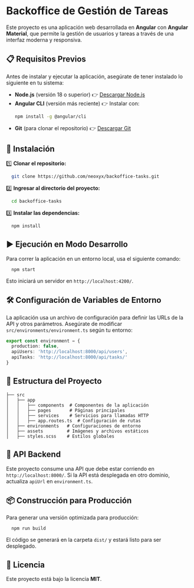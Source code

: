 # Backoffice de Gestión de Tareas

Este proyecto es una aplicación web desarrollada en **Angular** con **Angular Material**, que permite la gestión de usuarios y tareas a través de una interfaz moderna y responsiva.

## 📋 Requisitos Previos

Antes de instalar y ejecutar la aplicación, asegúrate de tener instalado lo siguiente en tu sistema:

- **Node.js** (versión 18 o superior) 👉 [Descargar Node.js](https://nodejs.org/)
- **Angular CLI** (versión más reciente) 👉 Instalar con:
  ```sh
  npm install -g @angular/cli
  ```
- **Git** (para clonar el repositorio) 👉 [Descargar Git](https://git-scm.com/)

## 🚀 Instalación

1️⃣ **Clonar el repositorio:**
```sh
  git clone https://github.com/neoxyx/backoffice-tasks.git
```

2️⃣ **Ingresar al directorio del proyecto:**
```sh
  cd backoffice-tasks
```

3️⃣ **Instalar las dependencias:**
```sh
  npm install
```

## ▶️ Ejecución en Modo Desarrollo

Para correr la aplicación en un entorno local, usa el siguiente comando:
```sh
  npm start
```
Esto iniciará un servidor en `http://localhost:4200/`.

## 🛠️ Configuración de Variables de Entorno

La aplicación usa un archivo de configuración para definir las URLs de la API y otros parámetros. Asegúrate de modificar `src/environments/environment.ts` según tu entorno:

```ts
export const environment = {
  production: false,
  apiUsers: 'http://localhost:8000/api/users',
  apiTasks: 'http://localhost:8000/api/tasks/'
}
```

## 📌 Estructura del Proyecto

```
├── src
│   ├── app
│   │   ├── components  # Componentes de la aplicación
│   │   ├── pages       # Páginas principales
│   │   ├── services    # Servicios para llamadas HTTP
│   │   ├── app.routes.ts  # Configuración de rutas
│   ├── environments   # Configuraciones de entorno
│   ├── assets         # Imágenes y archivos estáticos
│   ├── styles.scss    # Estilos globales
```

## 🔌 API Backend

Este proyecto consume una API que debe estar corriendo en `http://localhost:8000/`. Si la API está desplegada en otro dominio, actualiza `apiUrl` en `environment.ts`.

## 📦 Construcción para Producción

Para generar una versión optimizada para producción:
```sh
  npm run build
```
El código se generará en la carpeta `dist/` y estará listo para ser desplegado.

## 📜 Licencia

Este proyecto está bajo la licencia **MIT**.
